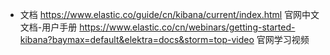 - 文档
https://www.elastic.co/guide/cn/kibana/current/index.html 官网中文文档-用户手册
https://www.elastic.co/cn/webinars/getting-started-kibana?baymax=default&elektra=docs&storm=top-video 官网学习视频